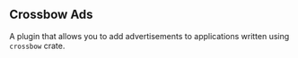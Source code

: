 ## Crossbow Ads

A plugin that allows you to add advertisements to applications written using `crossbow` crate.
